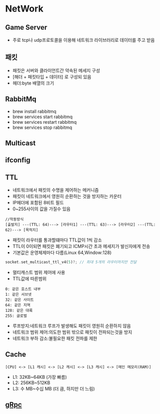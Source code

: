 # NetWork

## Game Server
- 주로 tcp나 udp프로토콜을 이용해 네트워크 라이브러리로 데이터를 주고 받음

## 패킷
- 패킷은 서버와 클라이언트간 약속된 메세지 구성
- [해더 + 패킷타입 + 데이터] 로 구성되 있음
- 헤더:byte 배열의 크기


## RabbitMq
- brew install rabbitmq 
- brew services start rabbitmq
- brew services restart rabbitmq
- brew services stop rabbitmq


## Multicast
## ifconfig

## TTL
- 네트워크에서 패킷의 수명을 제어하는 메커니즘
- 패킷이 네트워크에서 영원히 순환하는 것을 방지하는 카운터
- IP헤더에 포함된 8비트 필드
- 0~255사이의 값을 가질수 있음
```
//작동방식
[출발지] ---(TTL: 64)---> [라우터1] ---(TTL: 63)---> [라우터2] ---(TTL: 62)---> [목적지]
```
- 패킷이 라우터를 통과할떄마다 TTL값이 1씩 감소
- TTL이 0이되면 패킷은 폐기되고 ICMP시간 초과 메세지가 발신자에게 전송
- 기본값은 운영체제마다 다름(Linux 64,Window:128)
  
```rs
socket.set_multicast_ttl_v4(5)?; // 최대 5개의 라우터까지만 전달
```
- 멀티캐스트 범위 제어에 사용
- TTL값에 따른범위
```
0: 같은 호스트 내부
1: 같은 서브넷
32: 같은 사이트
64: 같은 지역
128: 같은 대륙
255: 글로벌
```
- 루프방지:네트워크 루프가 발생해도 패킷이 영원히 순환하지 않음
- 네트워크 범위 제어:의도한 범위 밖으로 패킷이 전파되는것을 방지
- 네트워크 부하 감소:불필요한 패킷 전파를 제한


## Cache
```
[CPU] <-> [L1 캐시] <-> [L2 캐시] <-> [L3 캐시] <-> [메인 메모리(RAM)]

```
- L1: 32KB~64KB (가장 빠름)
- L2: 256KB~512KB
- L3: 수 MB~수십 MB (더 큼, 하지만 더 느림)


## [gRpc](./src/grpc/grpc.md)